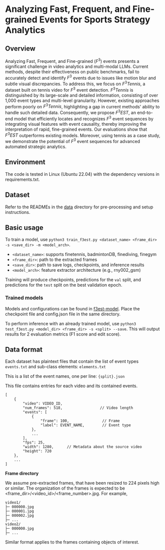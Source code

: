 # Analyzing Fast, Frequent, and Fine-grained Events for Sports Strategy Analytics
## Overview
Analyzing Fast, Frequent, and Fine-grained ($F^3$) events presents a significant challenge in video analytics and multi-modal LLMs. Current methods, despite their effectiveness on public benchmarks, fail to accurately detect and identify $F^3$ events due to issues like motion blur and subtle visual discrepancies. To address this, we focus on $F^3Tennis$, a dataset built on tennis video for $F^3$ event detection. $F^3Tennis$ is distinguished by its large-scale and detailed information, consisting of over 1,000 event types and multi-level granularity. However, existing approaches perform poorly on $F^3Tennis$, highlighting a gap in current methods' ability to handle such detailed data. Consequently, we propose $F^3EST$, an end-to-end model that efficiently locates and recognizes $F^3$ event sequences by integrating visual features with event causality, thereby improving the interpretation of rapid, fine-grained events. Our evaluations show that $F^3EST$ outperforms existing models. Moreover, using tennis as a case study, we demonstrate the potential of $F^3$ event sequences for advanced automated strategic analytics.

## Environment
The code is tested in Linux (Ubuntu 22.04) with the dependency versions in requirements.txt.

## Dataset
Refer to the READMEs in the [data](https://github.com/F3EST/F3EST/tree/main/data) directory for pre-processing and setup instructions.

## Basic usage
To train a model, use `python3 train_f3est.py <dataset_name> <frame_dir> -s <save_dir> -m <model_arch>`.

* `<dataset_name>`: supports finetennis, badmintonDB, finediving, finegym
* `<frame_dir>`: path to the extracted frames
* `<save_dir>`: path to save logs, checkpoints, and inference results
* `<model_arch>`: feature extractor architecture (e.g., rny002_gsm)

Training will produce checkpoints, predictions for the `val` split, and predictions for the `test` split on the best validation epoch.

### Trained models
Models and configurations can be found in [f3est-model](https://github.com/F3EST/F3EST/tree/main/f3est-model). Place the checkpoint file and config.json file in the same directory.

To perform inference with an already trained model, use `python3 test_f3est.py <model_dir> <frame_dir> -s <split> --save`. This will output results for 2 evaluation metrics (F1 score and edit score).

## Data format
Each dataset has plaintext files that contain the list of event types `events.txt` and sub-class elements: `elements.txt`

This is a list of the event names, one per line: `{split}.json`

This file contains entries for each video and its contained events.
```
[
    {
        "video": VIDEO_ID,
        "num_frames": 518,                 // Video length
        "events": [
            {
                "frame": 100,               // Frame
                "label": EVENT_NAME,        // Event type
            },
            ...
        ],
        "fps": 25,
        "width": 1280,      // Metadata about the source video
        "height": 720
    },
    ...
]
```
**Frame directory**

We assume pre-extracted frames, that have been resized to 224 pixels high or similar. The organization of the frames is expected to be <frame_dir>/<video_id>/<frame_number>.jpg. For example,
```
video1/
├─ 000000.jpg
├─ 000001.jpg
├─ 000002.jpg
├─ ...
video2/
├─ 000000.jpg
├─ ...
```
Similar format applies to the frames containing objects of interest.








